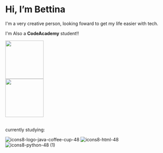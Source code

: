 #  Hi, I’m Bettina
<p>I'm a very creative person, looking foward to get my life easier with tech.</p>

I'm Also a **CodeAcademy** student!!
<br>
<p>
<a href="https://github.com/BettBernarda">
  <img height="120em" src="https://github-readme-stats-eight-theta.vercel.app/api?username=BettBernarda&show_icons=true&theme=algolia&include_all_commits=true&count_private=true"/>
  <br>
  <img height="120em" src="https://github-readme-stats-eight-theta.vercel.app/api/top-langs/?username=BettBernarda&layout=compact&langs_count=8&theme=algolia"/>
</a>
</p>
<br>
currently studying:

![icons8-logo-java-coffee-cup-48](https://github.com/user-attachments/assets/0cc853ea-d0bd-4565-bd54-3c5de9324abf)
![icons8-html-48](https://github.com/user-attachments/assets/3974fdf1-626f-41c2-88ed-ebd67c3455b7)
![icons8-python-48 (1)](https://github.com/user-attachments/assets/8f0403eb-3a75-43bd-b90f-7dc65398d94f)


<!---![Uploading icons8-python-48 (1).png…]()

BettBernarda/BettBernarda is a ✨ special ✨ repository because its `README.md` (this file) appears on your GitHub profile.
You can click the Preview link to take a look at your changes.
--->
